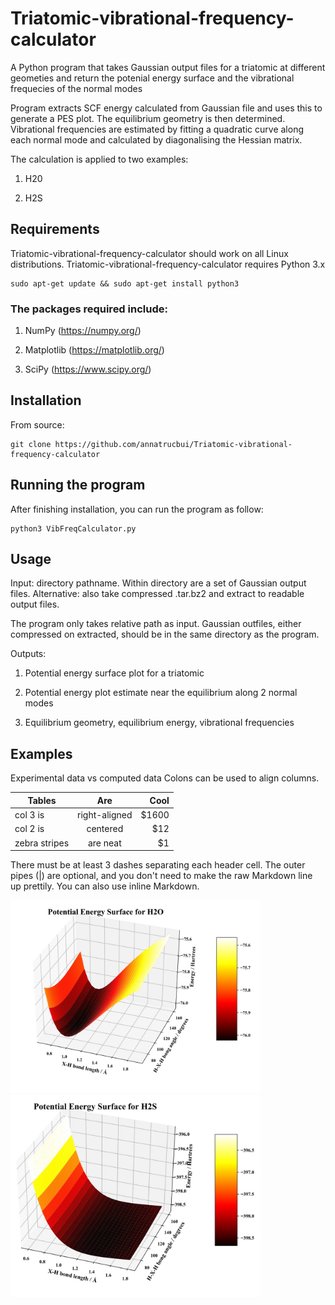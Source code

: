 # Triatomic-vibrational-frequency-calculator
A Python program that takes Gaussian output files for a triatomic at different geometies and return the potenial energy surface and the vibrational frequecies of the normal modes

Program extracts SCF energy calculated from Gaussian file and uses this to generate a PES plot. The equilibrium geometry is then determined. 
Vibrational frequencies are estimated by fitting a quadratic curve along each normal mode and calculated by diagonalising the Hessian matrix.

The calculation is applied to two examples:
1. H20

2. H2S



## Requirements 

Triatomic-vibrational-frequency-calculator should work on all Linux distributions.
Triatomic-vibrational-frequency-calculator
requires Python 3.x

	sudo apt-get update && sudo apt-get install python3

### The packages required include:

1. NumPy (https://numpy.org/)

2. Matplotlib (https://matplotlib.org/)

3. SciPy (https://www.scipy.org/)


## Installation
From source:

	git clone https://github.com/annatrucbui/Triatomic-vibrational-frequency-calculator


## Running the program
After finishing installation, you can run the program as follow:

	python3 VibFreqCalculator.py


## Usage

Input: directory pathname. Within directory are a set of Gaussian output files. Alternative: also take compressed .tar.bz2 and extract to readable output files.

The program only takes relative path as input. Gaussian outfiles, either compressed on extracted, should be in the same directory as the program.


Outputs: 
1. Potential energy surface plot for a triatomic 

2. Potential energy plot estimate near the equilibrium along 2 normal modes

3. Equilibrium geometry, equilibrium energy, vibrational frequencies

## Examples

Experimental data vs computed data
Colons can be used to align columns.

| Tables        | Are           | Cool  |
| ------------- |:-------------:| -----:|
| col 3 is      | right-aligned | $1600 |
| col 2 is      | centered      |   $12 |
| zebra stripes | are neat      |    $1 |

There must be at least 3 dashes separating each header cell.
The outer pipes (|) are optional, and you don't need to make the 
raw Markdown line up prettily. You can also use inline Markdown.

<p float="left">
  <img src="https://github.com/annatrucbui/triatomic-vibrational-frequency-calculator/blob/master/PESoutputs/H2O_PES.jpg?raw=true" width="400" />
  <img src="https://github.com/annatrucbui/triatomic-vibrational-frequency-calculator/blob/master/PESoutputs/H2S_PES.jpg?raw=true" width="400" />

</p>





